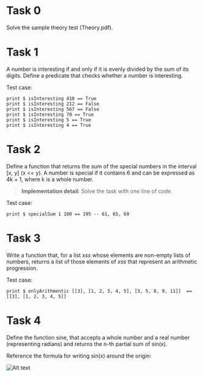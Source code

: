 # Task 0

Solve the sample theory test (Theory.pdf).

# Task 1

A number is interesting if and only if it is evenly divided by the sum of its digits. Define a predicate that checks whether a number is interesting.

Test case:

    print $ isInteresting 410 == True
    print $ isInteresting 212 == False
    print $ isInteresting 567 == False
    print $ isInteresting 70 == True 
    print $ isInteresting 5 == True 
    print $ isInteresting 4 == True 

# Task 2

Define a function that returns the sum of the special numbers in the interval [x, y] (x <= y). A number is special if it contains 6 and can be expressed as 4k + 1, where k is a whole number.

> **Implementation detail**: Solve the task with one line of code.

Test case:

    print $ specialSum 1 100 == 195 -- 61, 65, 69

# Task 3

Write a function that, for a list *xss* whose elements are non-empty lists of numbers, returns a list of those elements of *xss* that represent an arithmetic progression.

Test case:

    print $ onlyArithmentic [[3], [1, 2, 3, 4, 5], [3, 5, 8, 9, 11]]  == [[3], [1, 2, 3, 4, 5]]

# Task 4

Define the function sine, that accepts a whole number and a real number (representing radians) and returns the n-th partial sum of sin(x).

Reference the formula for writing sin(x) around the origin:

![Alt text](assets/sin.png?raw=true "sin")
